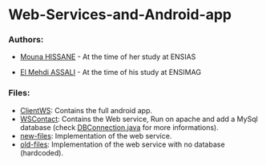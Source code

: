 # Web-Services-and-Android-app

### Authors:

- [Mouna HISSANE](https://www.linkedin.com/in/mouna-hissane-48821b176/) - At the time of her study at ENSIAS

- [El Mehdi ASSALI](https://www.linkedin.com/in/assalielmehdi) - At the time of his study at ENSIMAG


### Files:

- [ClientWS](https://github.com/Hissane/Web-Services-and-Andoid-app/tree/master/ClientWS): Contains the full android app. 
- [WSContact](https://github.com/Hissane/Web-Services-and-Andoid-app/tree/master/WSContact): Contains the Web service, Run on apache and add a MySql database (check [DBConnection.java](https://github.com/Hissane/Web-Services-and-Andoid-app/blob/master/new-files/DBConnection.java) for more informations).
- [new-files](https://github.com/Hissane/Web-Services-and-Andoid-app/tree/master/new-files): Implementation of the web service.
- [old-files](https://github.com/Hissane/Web-Services-and-Andoid-app/tree/master/old-files): Implementation of the web service with no database (hardcoded).
